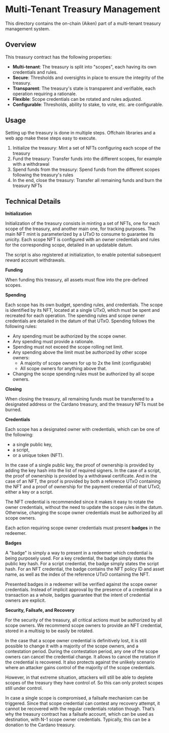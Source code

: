 # Multi-Tenant Treasury Management

This directory contains the on-chain (Aiken) part of a multi-tenant treasury management system.

## Overview

This treasury contract has the following properties:

- **Multi-tenant**: The treasury is split into "scopes", each having its own credentials and rules.
- **Secure**: Thresholds and oversights in place to ensure the integrity of the treasury.
- **Transparent**: The treasury's state is transparent and verifiable, each operation requiring a rationale.
- **Flexible**: Scope credentials can be rotated and rules adjusted.
- **Configurable**: Thresholds, ability to stake, to vote, etc. are configurable.

## Usage

Setting up the treasury is done in multiple steps.
Offchain libraries and a web app make these steps easy to execute.

1. Initialize the treasury:
   Mint a set of NFTs configuring each scope of the treasury
2. Fund the treasury:
   Transfer funds into the different scopes, for example with a withdrawal
3. Spend funds from the treasury:
   Spend funds from the different scopes following the treasury's rules
4. In the end, close the treasury:
   Transfer all remaining funds and burn the treasury NFTs

## Technical Details

**Initialization**

Initialization of the treasury consists in minting a set of NFTs,
one for each scope of the treasury, and another main one, for tracking purposes.
The main NFT mint is parameterized by a UTxO to consume to guarantee its unicity.
Each scope NFT is configured with an owner credentials
and rules for the corresponding scope, detailed in an updatable datum.

The script is also registered at initialization,
to enable potential subsequent reward account withdrawals.

**Funding**

When funding this treasury, all assets must flow into the pre-defined scopes.

**Spending**

Each scope has its own budget, spending rules, and credentials.
The scope is identified by its NFT, located at a single UTxO,
which must be spent and recreated for each operation.
The spending rules and scope owner credentials are detailed in the datum of that UTxO.
Spending follows the following rules:

- Any spending must be authorized by the scope owner.
- Any spending must provide a rationale.
- Spending must not exceed the scope rolling net limit.
- Any spending above the limit must be authorized by other scope owners:
  - A majority of scope owners for up to 2x the limit (configurable)
  - All scope owners for anything above that.
- Changing the scope spending rules must be authorized by all scope owners.

**Closing**

When closing the treasury, all remaining funds must be transferred
to a designated address or the Cardano treasury, and the treasury NFTs must be burned.

**Credentials**

Each scope has a designated owner with credentials, which can be one of the following:
- a single public key,
- a script,
- or a unique token (NFT).

In the case of a single public key, the proof of ownership is provided
by adding the key hash into the list of required signers.
In the case of a script, the proof of ownership is provided by a withdrawal certificate.
And in the case of an NFT, the proof is provided by both
a reference UTxO containing the NFT and a proof of ownership
for the payment credential of that UTxO, either a key or a script.

The NFT credential is recommended since it makes it easy to rotate the owner credentials,
without the need to update the scope rules in the datum.
Otherwise, changing the scope owner credentials must be authorized by all scope owners.

Each action requiring scope owner credentials must present **badges** in the redeemer.

**Badges**

A "badge" is simply a way to present in a redeemer which credential is being purposely used.
For a key credential, the badge simply states the public key hash.
For a script credential, the badge simply states the script hash.
For an NFT credential, the badge contains the NFT policy ID and asset name,
as well as the index of the reference UTxO containing the NFT.

Presented badges in a redeemer will be verified against the scope owner credentials.
Instead of implicit approval by the presence of a credential in a transaction as a whole,
badges guarantee that the intent of credential owners are explicit.

**Security, Failsafe, and Recovery**

For the security of the treasury, all critical actions must be authorized by all scope owners.
We recommend scope owners to provide an NFT credential,
stored in a multisig to be easily be rotated.

In the case that a scope owner credential is definitively lost,
it is still possible to change it with a majority of the scope owners, and a contestation period.
During the contestation period, any one of the scope owners can cancel the credential change.
It allows to cancel the rotation if the credential is recovered.
It also protects against the unlikely scenario where an attacker gains control
of the majority of the scope credentials.

However, in that extreme situation, attackers will still be able to deplete
scopes of the treasury they have control of.
So this can only protect scopes still under control.

In case a single scope is compromised, a failsafe mechanism can be triggered.
Since that scope credential can contest any recovery attempt,
it cannot be recovered with the regular credentials rotation though.
That’s why the treasury contract has a failsafe account,
which can be used as destination, with N-1 scope owner credentials.
Typically, this can be a donation to the Cardano treasury.

